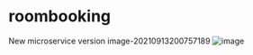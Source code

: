 # roombooking
New microservice version
image-20210913200757189
![image](https://user-images.githubusercontent.com/32782723/133066751-815b9e8f-229e-4f7c-adf7-13116ed40129.png)
